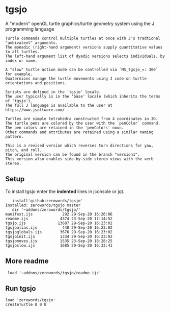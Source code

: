 # tgsjo
A "modern" openGL turtle graphics/turtle geometry system using the J programming language
```
Turtle commands control multiple turtles at once with J's tradtional "ambivalent" arguments.
The monadic (right-hand argument) versions supply quantitative values to all turtles.
The left-hand argument list of dyadic versions selects individuals, by index or name.

A "slow" turtle action mode can be controlled via `MS_tgsjo_=: 300` for example.
Quaternions manage the turtle movements using J code on turtle orientations and positions.

Scripts are defined in the 'tgsjo' locale. 
The user typically is in the 'base' locale (which inherits the terms of 'tgsjo').
The full J language is available to the user at https://www.jsoftware.com/ .

Turtles are simple tetrahedra constructed from 4 coordinates in 3D.
The turtle pens are colored by the user with the `penColor` command.
The pen colors are retained in the 'penColors' noun.
Other commands and attributes are retained using a similar naming pattern.
```
```
This is a revised version which reverses turn directions for yaw, pitch, and roll.
The original version can be found in the branch "version1".
This version also enables side-by-side stereo views with the verb stereo.
```

## Setup
To install tgsjo enter the **indented** lines in jconsole or jqt.

```
   install'github:zerowords/tgsjo'
installed: zerowords/tgsjo master
   dir '~addons/zerowords/tgsjo/'
manifest.ijs             292 29-Sep-20 16:26:06
readme.ijs              4374 23-Sep-20 17:14:52
tgsjo.ijs              13687 29-Sep-20 16:23:02
tgsjoalias.ijs           440 29-Sep-20 16:23:02
tgsjoglobals.ijs        3676 29-Sep-20 16:23:02
tgsjoinit.ijs           1334 29-Sep-20 16:23:02
tgsjomoves.ijs          1535 23-Sep-20 18:28:25
tgsjoslow.ijs           1685 29-Sep-20 16:33:41
```
## More readme
``` load '~addons/zerowords/tgsjo/readme.ijs'```

## Run tgsjo
```
load 'zerowords/tgsjo'
createTurtle 0 0 0
```
